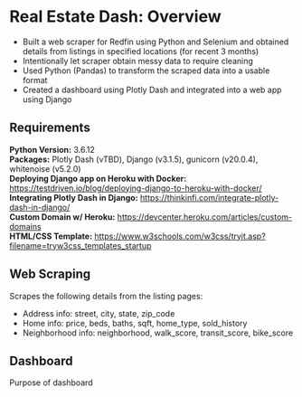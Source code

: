 # Real Estate Dash: Overview  
* Built a web scraper for Redfin using Python and Selenium and obtained details from listings in specified locations (for recent 3 months)  
* Intentionally let scraper obtain messy data to require cleaning  
* Used Python (Pandas) to transform the scraped data into a usable format  
* Created a dashboard using Plotly Dash and integrated into a web app using Django  

## Requirements  
**Python Version:** 3.6.12  
**Packages:** Plotly Dash (vTBD), Django (v3.1.5), gunicorn (v20.0.4), whitenoise (v5.2.0)  
**Deploying Django app on Heroku with Docker:** https://testdriven.io/blog/deploying-django-to-heroku-with-docker/
**Integrating Plotly Dash in Django:** https://thinkinfi.com/integrate-plotly-dash-in-django/  
**Custom Domain w/ Heroku:** https://devcenter.heroku.com/articles/custom-domains  
**HTML/CSS Template:** https://www.w3schools.com/w3css/tryit.asp?filename=tryw3css_templates_startup  

## Web Scraping  
Scrapes the following details from the listing pages:  
* Address info: street, city, state, zip_code  
* Home info: price, beds, baths, sqft, home_type, sold_history  
* Neighborhood info: neighborhood, walk_score, transit_score, bike_score  

## Dashboard
Purpose of dashboard
